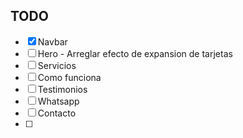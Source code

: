 ## TODO

- [x] Navbar
- [ ] Hero - Arreglar efecto de expansion de tarjetas
- [ ] Servicios
- [ ] Como funciona
- [ ] Testimonios
- [ ] Whatsapp
- [ ] Contacto
- [ ]